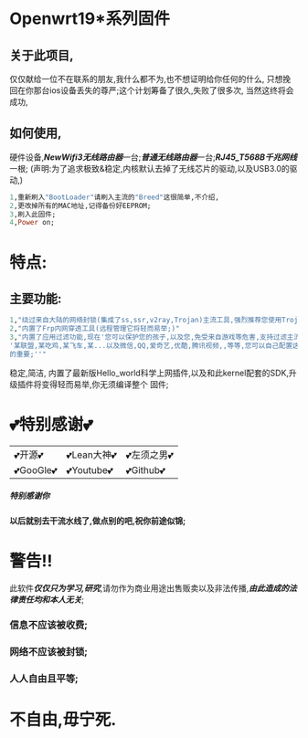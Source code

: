 # Openwrt19*系列固件
## 关于此项目,
仅仅献给一位不在联系的朋友,我什么都不为,也不想证明给你任何的什么,
只想挽回在你那台ios设备丢失的尊严;这个计划筹备了很久,失败了很多次,
当然这终将会成功,

## 如何使用,
硬件设备,***NewWifi3无线路由器***一台;***普通无线路由器***一台;***RJ45_T568B千兆网线***一根;
(声明:为了追求极致&稳定,内核默认去掉了无线芯片的驱动,以及USB3.0的驱动,)
```ruby
1,重新刷入"BootLoader"请刷入主流的"Breed"这很简单,不介绍,
2,更改掉所有的MAC地址,记得备份好EEPROM;
3,刷入此固件;
4,Power on;
```


# 特点:
## 主要功能:
```ruby
1,"绕过来自大陆的网络封锁(集成了ss,ssr,v2ray,Trojan)主流工具,强烈推荐您使用Trojan;"
2,"内置了Frp内网穿透工具(远程管理它将轻而易举;)"
3,"内置了应用过滤功能,现在'您可以保护您的孩子,以及您,免受来自游戏等危害,支持过滤主流的各种游戏
'某联盟,某吃鸡,某飞车,某...以及微信,QQ,爱奇艺,优酷,腾讯视频,,等等,您可以自己配置这一切,自由多么
的重要;''"
```

稳定,简洁,
内置了最新版Hello_world科学上网插件,以及和此kernel配套的SDK,升级插件将变得轻而易举,你无须编译整个
固件;

# 💕特别感谢💕

|        |             |            |
|--------|-------------|------------|
|💕开源💕|💕Lean大神💕 |💕左须之男💕|
|💕GooGle💕|💕Youtube💕 |💕Github💕 |


##### 特别感谢***你***
#### 以后就别去干流水线了,做点别的吧,祝你前途似锦;


# 警告!!
此软件***仅仅只为学习,研究***,请勿作为商业用途出售贩卖以及非法传播,***由此造成的法律责任均和本人无关***;

### 信息不应该被收费;
### 网络不应该被封锁;
### 人人自由且平等;
# 不自由,毋宁死.
